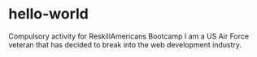 # hello-world
Compulsory activity for ReskillAmericans Bootcamp
I am a US Air Force veteran that has decided to break into the web development industry. 
